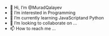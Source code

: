 - 👋 Hi, I’m @MuradQalayev
- 👀 I’m interested in Programming
- 🌱 I’m currently learning JavaScriptand Python
- 💞️ I’m looking to collaborate on ...
- 📫 How to reach me ...

<!---
MuradQalayev/MuradQalayev is a ✨ special ✨ repository because its `README.md` (this file) appears on your GitHub profile.
You can click the Preview link to take a look at your changes.
--->
